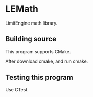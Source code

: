 # LEMath
LimitEngine math library.

## Building source
This program supports CMake.

After download cmake, and run cmake.

## Testing this program
Use CTest.
